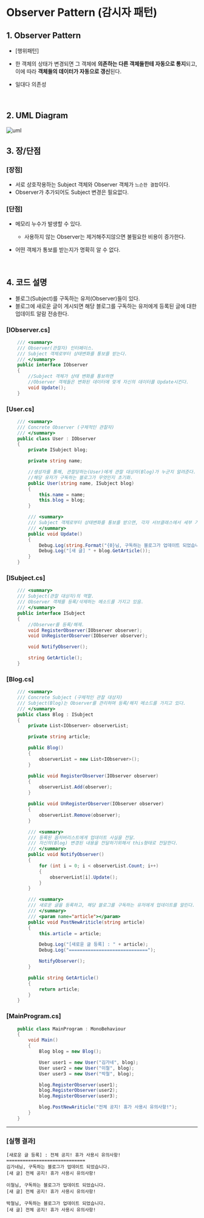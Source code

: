 # Observer Pattern (감시자 패턴) 



## 1. Observer Pattern 
- [행위패턴]

- 한 객체의 상태가 변경되면 그 객체에 **의존하는 다른 객체들한테 자동으로 통지**되고, 이에 따라 **객체들의 데이터가 자동으로 갱신**된다.

- 일대다 의존성

  ​

## 2. UML Diagram
![uml](https://upload.wikimedia.org/wikipedia/commons/thumb/8/8d/Observer.svg/500px-Observer.svg.png)



## 3. 장/단점

### [장점]


- 서로 상호작용하는 Subject 객체와 Observer 객체가 `느슨한 결합`이다.
- Observer가 추가되어도 Subject 변경은 필요없다.




### [단점]

- 메모리 누수가 발생할 수 있다. 

  - 사용하지 않는 Observer는 제거해주지않으면 불필요한 비용이 증가한다.

- 어떤 객체가 통보를 받는지가 명확히 알 수 없다.

  ​

## 4. 코드 설명

- 블로그(Subject)를 구독하는 유저(Observer)들이 있다.
- 블로그에 새로운 글이 게시되면 해당 블로그를 구독하는 유저에게 등록된 글에 대한 업데이트 알람 전송한다.




### [IObserver.cs]

~~~~c#
    /// <summary>
    /// Observer(관찰자) 인터페이스.
    /// Subject 객체로부터 상태변화를 통보를 받는다.
    /// </summary>
    public interface IObserver
    {
        //Subject 객체가 상태 변화를 통보하면 
        //Observer 객체들은 변화된 데이터에 맞게 자신의 데이터를 Update시킨다.
        void Update();
    }
~~~~



### [User.cs]

~~~~c#
    /// <summary>
    /// Concrete Observer (구체적인 관찰자)
    /// </summary>
    public class User : IObserver
    {
        private ISubject blog;

        private string name;

        //생성자를 통해, 관찰당하는(User)에게 관찰 대상자(Blog)가 누군지 알려준다.
        //해당 유저가 구독하는 블로그가 무엇인지 초기화.
        public User(string name, ISubject blog)
        {
            this.name = name;
            this.blog = blog;
        }

        /// <summary>
        /// Subject 객체로부터 상태변화를 통보를 받으면, 각자 서브클래스에서 세부 기능을 구현.
        /// </summary>
        public void Update()
        {
            Debug.Log(string.Format("{0}님, 구독하는 블로그가 업데이트 되었습니다.", name));
            Debug.Log("[새 글] " + blog.GetArticle());
        }
    }
~~~~



### [ISubject.cs]

~~~~c#
    /// <summary>
    /// Subject(관찰 대상자)의 역할.
    /// Observer 객체를 등록/삭제하는 메소드를 가지고 있음.
    /// </summary>
    public interface ISubject
    {
        //Observer를 등록/해제.
        void RegisterObserver(IObserver observer);
        void UnRegisterObserver(IObserver observer);

        void NotifyObserver();

        string GetArticle();
    }
~~~~



### [Blog.cs]

```c#
    /// <summary>
    /// Concrete Subject (구체적인 관찰 대상자)
    /// Subject(Blog)는 Observer를 관리하며 등록/해지 메소드를 가지고 있다.
    /// </summary>
    public class Blog : ISubject
    {
        private List<IObserver> observerList;

        private string article;

        public Blog()
        {
            observerList = new List<IObserver>();
        }

        public void RegisterObserver(IObserver observer)
        {
            observerList.Add(observer);
        }

        public void UnRegisterObserver(IObserver observer)
        {
            observerList.Remove(observer);
        }

        /// <summary>
        /// 등록된 옵저버리스트에게 업데이트 사실을 전달.
        /// 자신의(Blog) 변경된 내용을 전달하기위해서 this형태로 전달한다.
        /// </summary>
        public void NotifyObserver()
        {
            for (int i = 0; i < observerList.Count; i++)
            {
                observerList[i].Update();
            }
        }

        /// <summary>
        /// 새로운 글을 등록하고, 해당 블로그를 구독하는 유저에게 업데이트를 알린다.
        /// </summary>
        /// <param name="article"></param>
        public void PostNewAriticle(string article)
        {
            this.article = article;

            Debug.Log("[새로운 글 등록] : " + article);
            Debug.Log("=============================");

            NotifyObserver();
        }

        public string GetArticle()
        {
            return article;
        }
    }
```



### [MainProgram.cs]

```c#
    public class MainProgram : MonoBehaviour
    {
        void Main()
        {
            Blog blog = new Blog();

            User user1 = new User("김가네", blog);
            User user2 = new User("이철", blog);
            User user3 = new User("박철", blog);

            blog.RegisterObserver(user1);
            blog.RegisterObserver(user2);
            blog.RegisterObserver(user3);

            blog.PostNewAriticle("전체 공지! 휴가 사용시 유의사항!");
        }
    }
```



---


### [실행 결과]

	[새로운 글 등록] : 전체 공지! 휴가 사용시 유의사항!
	=============================
	김가네님, 구독하는 블로그가 업데이트 되었습니다.
	[새 글] 전체 공지! 휴가 사용시 유의사항!
	
	이철님, 구독하는 블로그가 업데이트 되었습니다.
	[새 글] 전체 공지! 휴가 사용시 유의사항!
	
	박철님, 구독하는 블로그가 업데이트 되었습니다.
	[새 글] 전체 공지! 휴가 사용시 유의사항!
